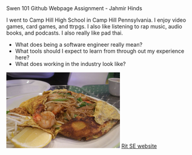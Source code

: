 <html>
<head>
Swen 101 Github Webpage Assignment - Jahmir Hinds
</head>
<body>
<p>
I went to Camp Hill High School in Camp Hill Pennsylvania. I enjoy video games, card games, and ttrpgs. I also like listening to rap music, audio books, and podcasts. 
I also really like pad thai.
</p>
<ul>
  <li>What does being a software engineer really mean?</li>
  <li>What tools should I expect to learn from through out my experience here?</li>
  <li>What does working in the industry look like?</li>
</ul> 
<img src="padthai.jpg" alt="Pad Thai" width="300" height="200">
<a href="https://www.rit.edu/computing/department-software-engineering">Rit SE website</a>
</body>
</html>
